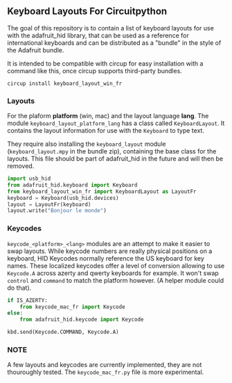 ## Keyboard Layouts For Circuitpython

The goal of this repository is to contain a list of keyboard layouts for use with the adafruit_hid library, that can be used as a reference for international keyboards and can be distributed as a "bundle" in the style of the Adafruit bundle.

It is intended to be compatible with circup for easy installation with a command like this, once circup supports third-party bundles.

```
circup install keyboard_layout_win_fr
```

### Layouts

For the plaform **platform** (win, mac) and the layout language **lang**.
The module `keyboard_layout_platform_lang` has a class called `KeyboardLayout`. It contains the layout information for use with the `Keyboard` to type text.

They require also installing the `keyboard_layout` module (`keyboard_layout.mpy` in the bundle zip), containing the base class for the layouts. This file should be part of adafruit_hid in the future and will then be removed.

```py
import usb_hid
from adafruit_hid.keyboard import Keyboard
from keyboard_layout_win_fr import KeyboardLayout as LayoutFr
keyboard = Keyboard(usb_hid.devices)
layout = LayoutFr(keyboard)
layout.write("Bonjour le monde")
```

### Keycodes

`keycode_<platform>_<lang>` modules are an attempt to make it easier to swap layouts. While keycode numbers are really physical positions on a keyboard, HID Keycodes normally reference the US keyboard for key names. These localized keycodes offer a level of conversion allowing to use `Keycode.A` across azerty and qwerty keyboards for example. It won't swap `control` and `command` to match the platform however. (A helper module could do that).

```py
if IS_AZERTY:
	from keycode_mac_fr import Keycode
else:
	from adafruit_hid.keycode import Keycode

kbd.send(Keycode.COMMAND, Keycode.A)
```

### NOTE

A few layouts and keycodes are currently implemented, they are not thouroughly tested. The `keycode_mac_fr.py` file is more experimental.
